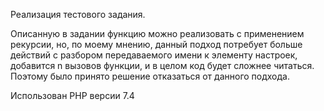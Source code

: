 Реализация тестового задания.

Описанную в задании функцию можно реализовать с применением рекурсии, но, по моему мнению, данный подход потребует больше действий с разбором передаваемого имени к элементу настроек, добавится n вызовов функции, и в целом код будет сложнее читаться. Поэтому было принято решение отказаться от данного подхода.

Использован PHP версии 7.4